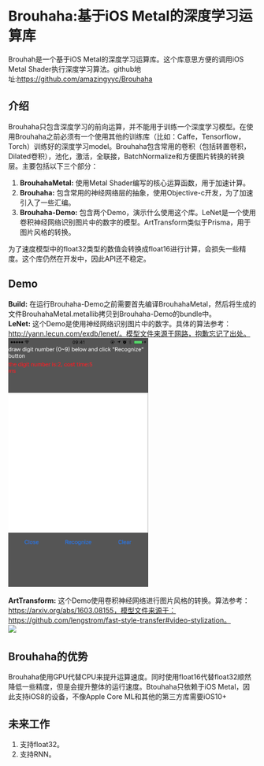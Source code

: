 # Brouhaha:基于iOS Metal的深度学习运算库

Brouhah是一个基于iOS Metal的深度学习运算库。这个库意思方便的调用iOS Metal Shader执行深度学习算法。github地址:https://github.com/amazingyyc/Brouhaha

## 介绍
Brouhaha只包含深度学习的前向运算，并不能用于训练一个深度学习模型。在使用Brouhaha之前必须有一个使用其他的训练库（比如：Caffe，Tensorflow，Torch）训练好的深度学习model。Brouhaha包含常用的卷积（包括转置卷积，Dilated卷积），池化，激活，全联接，BatchNormalize和方便图片转换的转换层。主要包括以下三个部分：
1. **BrouhahaMetal:** 使用Metal Shader编写的核心运算函数，用于加速计算。
2. **Brouhaha:** 包含常用的神经网络层的抽象，使用Objective-c开发，为了加速引入了一些汇编。
3. **Brouhaha-Demo:** 包含两个Demo，演示什么使用这个库。LeNet是一个使用卷积神经网络识别图片中的数字的模型。ArtTransform类似于Prisma，用于图片风格的转换。

为了速度模型中的float32类型的数值会转换成float16进行计算，会损失一些精度。这个库仍然在开发中，因此API还不稳定。

## Demo
**Build:** 在运行Brouhaha-Demo之前需要首先编译BrouhahaMetal，然后将生成的文件BrouhahaMetal.metallib拷贝到Brouhaha-Demo的bundle中。
<br>
**LeNet:** 这个Demo是使用神经网络识别图片中的数字。具体的算法参考：http://yann.lecun.com/exdb/lenet/。模型文件来源于网路，抱歉忘记了出处。
![](Images/lente.gif)

**ArtTransform:** 这个Demo使用卷积神经网络进行图片风格的转换。算法参考：https://arxiv.org/abs/1603.08155，模型文件来源于：https://github.com/lengstrom/fast-style-transfer#video-stylization。
<br>
![](Images/arttransform.gif)

## Brouhaha的优势
Brouhaha使用GPU代替CPU来提升运算速度。同时使用float16代替float32顺然降低一些精度，但是会提升整体的运行速度。Btouhaha只依赖于iOS Metal，因此支持iOS8的设备，不像Apple Core ML和其他的第三方库需要iOS10+

## 未来工作
1. 支持float32。
2. 支持RNN。